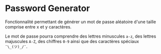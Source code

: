 # Password Generator

Fonctionnalité permettant de générer un mot de passe aléatoire d'une taille comprise entre x et y caractères.

Le mot de passe pourra comprendre des lettres minuscules `a-z`, des lettres majuscules `A-Z`, des chiffres `0-9` ainsi que des caractères spéciaux `¯\_(ツ)_/¯`.
